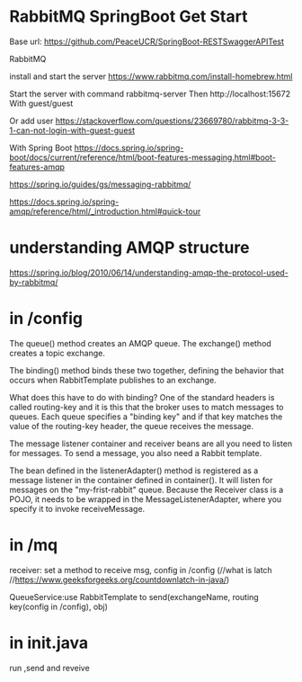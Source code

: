 # RabbitMQ SpringBoot Get Start
Base url: https://github.com/PeaceUCR/SpringBoot-RESTSwaggerAPITest

RabbitMQ

install and start the server https://www.rabbitmq.com/install-homebrew.html

Start the server with command rabbitmq-server
Then http://localhost:15672 With guest/guest

Or add user https://stackoverflow.com/questions/23669780/rabbitmq-3-3-1-can-not-login-with-guest-guest

With Spring Boot
https://docs.spring.io/spring-boot/docs/current/reference/html/boot-features-messaging.html#boot-features-amqp

https://spring.io/guides/gs/messaging-rabbitmq/

https://docs.spring.io/spring-amqp/reference/html/_introduction.html#quick-tour

# understanding AMQP structure
https://spring.io/blog/2010/06/14/understanding-amqp-the-protocol-used-by-rabbitmq/

# in /config

The queue() method creates an AMQP queue. The exchange() method creates a topic exchange.

The binding() method binds these two together, defining the behavior that occurs when RabbitTemplate publishes to an exchange.

What does this have to do with binding? One of the standard headers is called routing-key and it is this that the broker uses to match messages to queues. Each queue specifies a "binding key" and if that key matches the value of the routing-key header, the queue receives the message.

The message listener container and receiver beans are all you need to listen for messages.
To send a message, you also need a Rabbit template.

The bean defined in the listenerAdapter() method is registered as a message listener in the container defined in container().
It will listen for messages on the "my-frist-rabbit" queue. Because the Receiver class is a POJO, it needs to be wrapped in the MessageListenerAdapter, where you specify it to invoke receiveMessage.


# in /mq

receiver: set a method to receive msg, config in /config
(//what is latch
//https://www.geeksforgeeks.org/countdownlatch-in-java/)

QueueService:use RabbitTemplate to send(exchangeName, routing key(config in /config), obj)

# in init.java
run ,send and reveive
